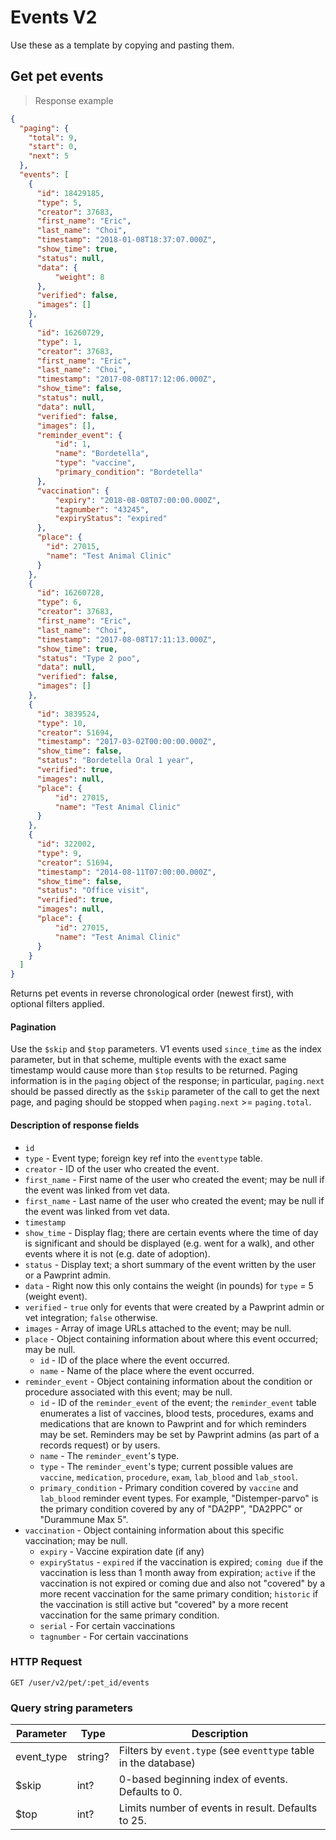 # Events V2
Use these as a template by copying and pasting them.

## Get pet events

> Response example

```json
{
  "paging": {
    "total": 9,
    "start": 0,
    "next": 5
  },
  "events": [
    {
      "id": 18429185,
      "type": 5,
      "creator": 37683,
      "first_name": "Eric",
      "last_name": "Choi",
      "timestamp": "2018-01-08T18:37:07.000Z",
      "show_time": true,
      "status": null,
      "data": {
          "weight": 8
      },
      "verified": false,
      "images": []
    },
    {
      "id": 16260729,
      "type": 1,
      "creator": 37683,
      "first_name": "Eric",
      "last_name": "Choi",
      "timestamp": "2017-08-08T17:12:06.000Z",
      "show_time": false,
      "status": null,
      "data": null,
      "verified": false,
      "images": [],
      "reminder_event": {
          "id": 1,
          "name": "Bordetella",
          "type": "vaccine",
          "primary_condition": "Bordetella"
      },
      "vaccination": {
          "expiry": "2018-08-08T07:00:00.000Z",
          "tagnumber": "43245",
          "expiryStatus": "expired"
      },
      "place": {
        "id": 27015,
        "name": "Test Animal Clinic"
      }
    },
    {
      "id": 16260728,
      "type": 6,
      "creator": 37683,
      "first_name": "Eric",
      "last_name": "Choi",
      "timestamp": "2017-08-08T17:11:13.000Z",
      "show_time": true,
      "status": "Type 2 poo",
      "data": null,
      "verified": false,
      "images": []
    },
    {
      "id": 3839524,
      "type": 10,
      "creator": 51694,
      "timestamp": "2017-03-02T00:00:00.000Z",
      "show_time": false,
      "status": "Bordetella Oral 1 year",
      "verified": true,
      "images": null,
      "place": {
          "id": 27015,
          "name": "Test Animal Clinic"
      }
    },
    {
      "id": 322002,
      "type": 9,
      "creator": 51694,
      "timestamp": "2014-08-11T07:00:00.000Z",
      "show_time": false,
      "status": "Office visit",
      "verified": true,
      "images": null,
      "place": {
          "id": 27015,
          "name": "Test Animal Clinic"
      }
    }
  ]
}
```

Returns pet events in reverse chronological order (newest first), with optional filters applied.

#### Pagination
Use the `$skip` and `$top` parameters. V1 events used `since_time` as the index parameter,
but in that scheme, multiple events with the exact same timestamp would cause more than `$top` results to be returned.
Paging information is in the `paging` object of the response; in particular, `paging.next` should be passed directly as the
`$skip` parameter of the call to get the next page, and paging should be stopped when `paging.next` >= `paging.total`.

#### Description of response fields

- `id`
- `type` - Event type; foreign key ref into the `eventtype` table.
- `creator` - ID of the user who created the event.
- `first_name` - First name of the user who created the event; may be null if the event was linked from vet data.
- `first_name` - Last name of the user who created the event; may be null if the event was linked from vet data.
- `timestamp`
- `show_time` - Display flag; there are certain events where the time of day is significant and should be displayed (e.g. went for a walk), and other events where it is not (e.g. date of adoption).
- `status` - Display text; a short summary of the event written by the user or a Pawprint admin.
- `data` - Right now this only contains the weight (in pounds) for `type` = 5 (weight event).
- `verified` - `true` only for events that were created by a Pawprint admin or vet integration; `false` otherwise.
- `images` - Array of image URLs attached to the event; may be null.
- `place` - Object containing information about where this event occurred; may be null.
  - `id` - ID of the place where the event occurred.
  - `name` - Name of the place where the event occurred.
- `reminder_event` - Object containing information about the condition or procedure associated with this event; may be null.
  - `id` - ID of the `reminder_event` of the event; the `reminder_event` table enumerates a list of vaccines, blood tests, procedures, exams and medications that are known to Pawprint and for which reminders may be set. Reminders may be set by Pawprint admins (as part of a records request) or by users.
  - `name` - The `reminder_event`'s type.
  - `type` - The `reminder_event`'s type; current possible values are `vaccine`, `medication`, `procedure`, `exam`, `lab_blood` and `lab_stool`.
  - `primary_condition` - Primary condition covered by `vaccine` and `lab_blood` reminder event types. For example, "Distemper-parvo" is the primary condition covered by any of "DA2PP", "DA2PPC" or "Durammune Max 5".
- `vaccination` - Object containing information about this specific vaccination; may be null.
  - `expiry` - Vaccine expiration date (if any)
  - `expiryStatus` - `expired` if the vaccination is expired; `coming due` if the vaccination is less than 1 month away from expiration; `active` if the vaccination is not expired or coming due and also not "covered" by a more recent vaccination for the same primary condition; `historic` if the vaccination is still active but "covered" by a more recent vaccination for the same primary condition.
  - `serial` - For certain vaccinations
  - `tagnumber` - For certain vaccinations

### HTTP Request
`GET /user/v2/pet/:pet_id/events`

### Query string parameters
Parameter | Type | Description
--------- | ---- | -----------
event_type | string? | Filters by `event.type` (see `eventtype` table in the database)
$skip | int? | 0-based beginning index of events. Defaults to 0.
$top | int? | Limits number of events in result. Defaults to 25.
